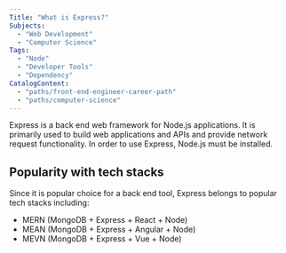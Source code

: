 ```yaml
---
Title: "What is Express?"
Subjects:
  - "Web Development"
  - "Computer Science"
Tags:
  - "Node" 
  - "Developer Tools"
  - "Dependency"
CatalogContent:  
  - "paths/front-end-engineer-career-path"
  - "paths/computer-science"
---
```


Express is a back end web framework for Node.js applications. It is primarily used to build web applications and APIs and provide network request functionality. In order to use Express, Node.js must be installed. 

## Popularity with tech stacks

Since it is popular choice for a back end tool, Express belongs to popular tech stacks including: 

* MERN (MongoDB + Express + React + Node)
* MEAN (MongoDB + Express + Angular + Node)
* MEVN (MongoDB + Express + Vue + Node)
